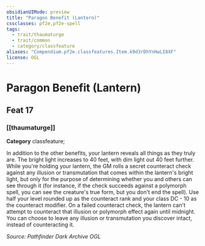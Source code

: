 ```yaml
---
obsidianUIMode: preview
title: "Paragon Benefit (Lantern)"
cssclasses: pf2e,pf2e-spell
tags:
  - trait/thaumaturge
  - trait/common
  - category/classfeature
aliases: "Compendium.pf2e.classfeatures.Item.k9d3rDhYnHwLI8XF"
license: OGL
---
```

# Paragon Benefit (Lantern)
## Feat 17
### [[thaumaturge]]

**Category** classfeature; 




In addition to the other benefits, your lantern reveals all things as they truly are. The bright light increases to 40 feet, with dim light out 40 feet further. While you're holding your lantern, the GM rolls a secret counteract check against any illusion or transmutation that comes within the lantern's bright light, but only for the purpose of determining whether you and others can see through it (for instance, if the check succeeds against a polymorph spell, you can see the creature's true form, but you don't end the spell). Use half your level rounded up as the counteract rank and your class DC - 10 as the counteract modifier. On a failed counteract check, the lantern can't attempt to counteract that illusion or polymorph effect again until midnight. You can choose to leave any illusion or transmutation you discover intact, instead of counteracting it.

*Source: Pathfinder Dark Archive*
*OGL*